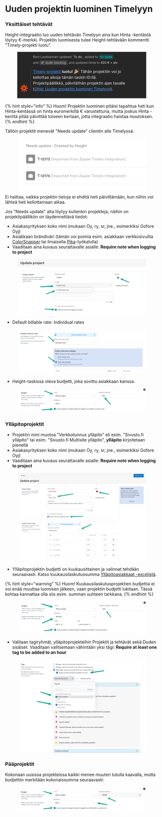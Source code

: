 # Uuden projektin luominen Timelyyn

### Yksittäiset tehtävät

Height-integraatio luo uuden tehtävän Timelyyn aina kun Hinta -kentästä löytyy €-merkki. Projektin luomisesta tulee Height-tehtävään kommentti "Timely-projekti luotu".

<div align="left">

<figure><img src="../../../.gitbook/assets/image (7).png" alt=""><figcaption></figcaption></figure>

</div>

{% hint style="info" %}
Huom! Projektin luominen pitäisi tapahtua heti kun Hinta-kentässä on hinta euromerkillä € varustettuna, mutta joskus Hinta -kenttä pitää päivittää toiseen kertaan, jotta integraatio haistaa muutoksen.
{% endhint %}

Tällöin projektit menevät "Needs update" clientin alle Timelyssä.

<div align="left">

<figure><img src="../../../.gitbook/assets/image (4).png" alt=""><figcaption></figcaption></figure>

</div>

Ei haittaa, vaikka projektin tietoja ei ehditä heti päivittämään, kun niihin voi lähteä heti kellottamaan aikaa.

Jos "Needs update" alta löytyy kuitenkin projekteja, näihin on projektipäällikön on täydennettävä tiedot:

* Asiakasyrityksen koko nimi (mukaan Oy, ry, sr, jne., esimerkiksi Gofore Oyj)
* Asiakkaan brändiväri (tämän voi poimia esim. asiakkaan verkkosivuilta [ColorSnapper](https://colorsnapper.com/) tai ilmaisella [Pika](https://github.com/superhighfives/pika)-työkalulla)
* Vaaditaan aina kuvaus seurattavalle asialle: **Require note when logging to project**

<figure><img src="../../../.gitbook/assets/image (2).png" alt=""><figcaption></figcaption></figure>

* Default billable rate: Individual rates

<figure><img src="../../../.gitbook/assets/image (1).png" alt=""><figcaption></figcaption></figure>

* Height-taskissa oleva budjetti, joka sovittu asiakkaan kanssa.

<figure><img src="../../../.gitbook/assets/image (3).png" alt=""><figcaption></figcaption></figure>

### Ylläpitoprojektit

* Projektin nimi muotoa "Verkkotunnus ylläpito" eli esim. "Sivusto.fi ylläpito" tai esim. "Sivusto.fi Multisite ylläpito", **ylläpito** kirjoitetaan pienellä
* Asiakasyrityksen koko nimi (mukaan Oy, ry, sr, jne., esimerkiksi Gofore Oyj)
* Vaaditaan aina kuvaus seurattavalle asialle: **Require note when logging to project**

<figure><img src="../../../.gitbook/assets/image (1) (1) (1).png" alt=""><figcaption></figcaption></figure>

* Ylläpitoprojektin budjetti on kuukausittainen ja valinnat tehdään seuraavasti. Katso kuukausilaskutussumma [Ylläpitoasiakkaat -excelistä](https://docs.google.com/spreadsheets/d/1Z0V7aShadlQDsQ3TtHKSKmD7jlvkJ3v4cWHUEEsobDA/edit#gid=0).

{% hint style="warning" %}
Huom! Kuukausilaskutusprojektien budjettia ei voi enää muuttaa luomisen jälkeen, vaan projektin budjetti lukitaan. Tässä kohtaa kannattaa olla siis esim. summan suhteen tarkkana.
{% endhint %}

<figure><img src="../../../.gitbook/assets/image (6).png" alt=""><figcaption></figcaption></figure>

* Valitaan tagiryhmät, ylläpitoprojekteihin Projektit ja tehtävät sekä Duden sisäiset. Vaaditaan valitsemaan vähintään yksi tägi: **Require at least one tag to be added to an hour**

<figure><img src="../../../.gitbook/assets/image (3) (1).png" alt=""><figcaption></figcaption></figure>

### Pääprojektit

Kokonaan uusissa projekteissa kaikki menee muuten tutulla kaavalla, mutta budjettiin merkitään kokonaissumma seuraavasti:

<figure><img src="../../../.gitbook/assets/image (5).png" alt=""><figcaption></figcaption></figure>

